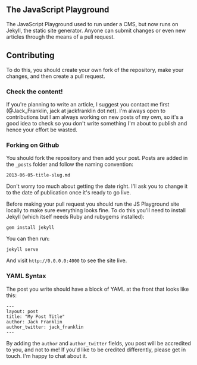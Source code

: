 ## The JavaScript Playground

The JavaScript Playground used to run under a CMS, but now runs on Jekyll, the static site generator. Anyone can submit changes or even new articles through the means of a pull request.

## Contributing

To do this, you should create your own fork of the repository, make your changes, and then create a pull request.

### Check the content!
If you're planning to write an article, I suggest you contact me first (@Jack_Franklin, jack at jackfranklin dot net). I'm always open to contributions but I am always working on new posts of my own, so it's a good idea to check so you don't write something I'm about to publish and hence your effort be wasted.

### Forking on Github
You should fork the repository and then add your post. Posts are added in the `_posts` folder and follow the naming convention:

    2013-06-05-title-slug.md

Don't worry too much about getting the date right. I'll ask you to change it to the date of publication once it's ready to go live.

Before making your pull request you should run the JS Playground site locally to make sure everything looks fine. To do this you'll need to install Jekyll (which itself needs Ruby and rubygems installed):

    gem install jekyll

You can then run:

    jekyll serve

And visit `http://0.0.0.0:4000` to see the site live.

### YAML Syntax

The post you write should have a block of YAML at the front that looks like this:

    ---
    layout: post
    title: "My Post Title"
    author: Jack Franklin
    author_twitter: jack_franklin
    ---

By adding the `author` and `author_twitter` fields, you post will be accredited to you, and not to me! If you'd like to be credited differently, please get in touch. I'm happy to chat about it.
